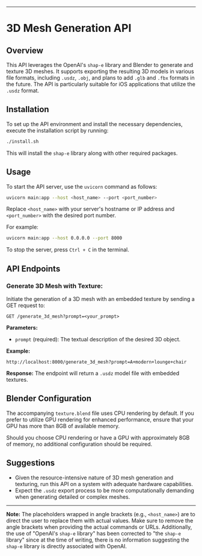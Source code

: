 
---

# 3D Mesh Generation API

## Overview

This API leverages the OpenAI's `shap-e` library and Blender to generate and texture 3D meshes. It supports exporting the resulting 3D models in various file formats, including `.usdz`, `.obj`, and plans to add `.glb` and `.fbx` formats in the future. The API is particularly suitable for iOS applications that utilize the `.usdz` format.

## Installation

To set up the API environment and install the necessary dependencies, execute the installation script by running:

```bash
./install.sh
```

This will install the `shap-e` library along with other required packages.

## Usage

To start the API server, use the `uvicorn` command as follows:

```bash
uvicorn main:app --host <host_name> --port <port_number>
```

Replace `<host_name>` with your server's hostname or IP address and `<port_number>` with the desired port number.

For example:

```bash
uvicorn main:app --host 0.0.0.0 --port 8000
```

To stop the server, press `Ctrl + C` in the terminal.

## API Endpoints

### Generate 3D Mesh with Texture:
Initiate the generation of a 3D mesh with an embedded texture by sending a GET request to:

```
GET /generate_3d_mesh?prompt=<your_prompt>
```

**Parameters:**
- `prompt` (required): The textual description of the desired 3D object.

**Example:**
```
http://localhost:8000/generate_3d_mesh?prompt=A+modern+lounge+chair
```

**Response:**
The endpoint will return a `.usdz` model file with embedded textures.

## Blender Configuration

The accompanying `texture.blend` file uses CPU rendering by default. If you prefer to utilize GPU rendering for enhanced performance, ensure that your GPU has more than 8GB of available memory.

Should you choose CPU rendering or have a GPU with approximately 8GB of memory, no additional configuration should be required.

## Suggestions

- Given the resource-intensive nature of 3D mesh generation and texturing, run this API on a system with adequate hardware capabilities.
- Expect the `.usdz` export process to be more computationally demanding when generating detailed or complex meshes.

---

**Note:** The placeholders wrapped in angle brackets (e.g., `<host_name>`) are to direct the user to replace them with actual values. Make sure to remove the angle brackets when providing the actual commands or URLs. Additionally, the use of "OpenAI's `shap-e` library" has been corrected to "the `shap-e` library" since at the time of writing, there is no information suggesting the `shap-e` library is directly associated with OpenAI.